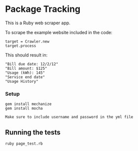 # Package Tracking

This is a Ruby web scraper app.

To scrape the example website included in the code:
```
target = Crawler.new
target.process

```



This should result in:

```
"Bill due date: 12/2/12"
"Bill amount: $125"
"Usage (kWh): 145"
"Service end date"
"Usage History"
```
### Setup
```
gem install mechanize
gem install mocha

Make sure to include username and password in the yml file

```
## Running the tests

```
ruby page_test.rb
```

